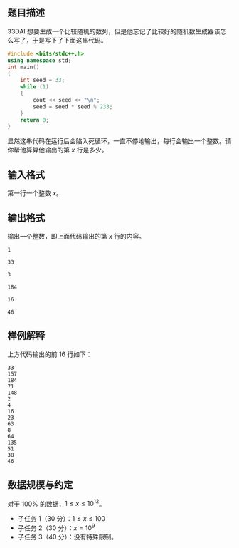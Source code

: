 ## 题目描述

33DAI 想要生成一个比较随机的数列，但是他忘记了比较好的随机数生成器该怎么写了，于是写下了下面这串代码。

```cpp
#include <bits/stdc++.h>
using namespace std;
int main()
{
    int seed = 33;
    while (1)
    {
        cout << seed << "\n";
        seed = seed * seed % 233;
    }
    return 0;
}
```

显然这串代码在运行后会陷入死循环，一直不停地输出，每行会输出一个整数。请你帮他算算他输出的第 $x$ 行是多少。

## 输入格式

第一行一个整数 $x$。

## 输出格式

输出一个整数，即上面代码输出的第 $x$ 行的内容。

```input1
1
```

```output1
33
```

```input2
3
```

```output2
184
```

```input3
16
```

```output3
46
```

## 样例解释

上方代码输出的前 16 行如下：

```
33
157
184
71
148
2
4
16
23
63
8
64
135
51
38
46
```

## 数据规模与约定

对于 $100\%$ 的数据，$1 \le x \le 10^{12}$。

- 子任务 1（30 分）：$1\le x\le 100$
- 子任务 2（30 分）：$x = 10^9$
- 子任务 3（40 分）：没有特殊限制。
